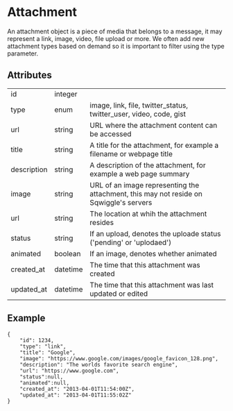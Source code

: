 # Attachment
An attachment object is a piece of media that belongs to a message, it may represent a link, image, video, file upload or more. We often add new attachment types based on demand so it is important to filter using the type parameter.

## Attributes
<table>
    <tr>
        <td>id</td>
        <td>integer</td>
        <td></td>
    </tr>
    <tr>
        <td>type</td>
        <td>enum</td>
        <td>image, link, file, twitter_status, twitter_user, video, code, gist</td>
    </tr>
    <tr>
        <td>url</td>
        <td>string</td>
        <td>URL where the attachment content can be accessed</td>
    </tr>
    <tr>
        <td>title</td>
        <td>string</td>
        <td>A title for the attachment, for example a filename or webpage title</td>
    </tr>
    <tr>
        <td>description</td>
        <td>string</td>
        <td>A description of the attachment, for example a web page summary</td>
    </tr>
    <tr>
        <td>image</td>
        <td>string</td>
        <td>URL of an image representing the attachment, this may not reside on Sqwiggle's servers</td>
    </tr>
    <tr>
        <td>url</td>
        <td>string</td>
        <td>The location at whih the attachment resides</td>
    </tr>
    <tr>
        <td>status</td>
        <td>string</td>
        <td>If an upload, denotes the uploade status ('pending' or 'uplodaed')</td>
    </tr>
    <tr>
        <td>animated</td>
        <td>boolean</td>
        <td>If an image, denotes whether animated</td>
    </tr>
    <tr>
        <td>created_at</td>
        <td>datetime</td>
        <td>The time that this attachment was created</td>
    </tr>
    <tr>
        <td>updated_at</td>
        <td>datetime</td>
        <td>The time that this attachment was last updated or edited</td>
    </tr>
</table>


## Example

    {
        "id": 1234,
        "type": "link",
        "title": "Google",
        "image": "https://www.google.com/images/google_favicon_128.png",
        "description": "The worlds favorite search engine",
        "url": "https://www.google.com",
        "status":null,
        "animated":null,
        "created_at": "2013-04-01T11:54:00Z",
        "updated_at": "2013-04-01T11:55:02Z"
    }
